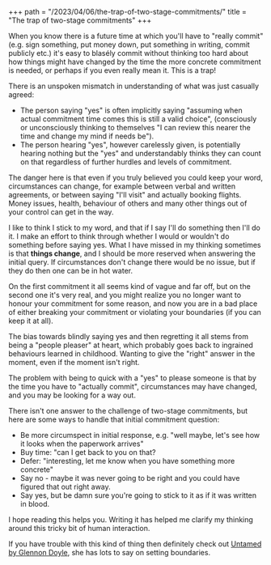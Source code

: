 +++
path = "/2023/04/06/the-trap-of-two-stage-commitments/"
title = "The trap of two-stage commitments"
+++

When you know there is a future time at which you'll have to "really commit" (e.g. sign something, put money down, put something in writing, commit publicly etc.) it's easy to blasély commit without thinking too hard about how things might have changed by the time the more concrete commitment is needed, or perhaps if you even really mean it. This is a trap!

There is an unspoken mismatch in understanding of what was just casually agreed:

- The person saying "yes" is often implicitly saying "assuming when actual commitment time comes this is still a valid choice", (consciously or unconsciously thinking to themselves "I can review this nearer the time and change my mind if needs be").
- The person hearing "yes", however carelessly given, is potentially hearing nothing but the "yes" and understandably thinks they can count on that regardless of further hurdles and levels of commitment.

The danger here is that even if you truly believed you could keep your word, circumstances can change, for example between verbal and written agreements, or between saying "I'll visit" and actually booking flights. Money issues, health, behaviour of others and many other things out of your control can get in the way.

I like to think I stick to my word, and that if I say I'll do something then I'll do it. I make an effort to think through whether I would or wouldn't do something before saying yes. What I have missed in my thinking sometimes is that **things change**, and I should be more reserved when answering the initial query. If circumstances don't change there would be no issue, but if they do then one can be in hot water.

On the first commitment it all seems kind of vague and far off, but on the second one it's very real, and you might realize you no longer want to honour your commitment for some reason, and now you are in a bad place of either breaking your commitment or violating your boundaries (if you can keep it at all).

The bias towards blindly saying yes and then regretting it all stems from being a "people pleaser" at heart, which probably goes back to ingrained behaviours learned in childhood. Wanting to give the "right" answer in the moment, even if the moment isn't right.

The problem with being to quick with a "yes" to please someone is that by the time you have to "actually commit", circumstances may have changed, and you may be looking for a way out.

There isn't one answer to the challenge of two-stage commitments, but here are some ways to handle that initial commitment question:

- Be more circumspect in initial response, e.g. "well maybe, let's see how it looks when the paperwork arrives"
- Buy time: "can I get back to you on that?
- Defer: "interesting, let me know when you have something more concrete"
- Say no - maybe it was never going to be right and you could have figured that out right away.
- Say yes, but be damn sure you're going to stick to it as if it was written in blood.

I hope reading this helps you. Writing it has helped me clarify my thinking around this tricky bit of human interaction.

If you have trouble with this kind of thing then definitely check out [Untamed by Glennon Doyle](https://www.amazon.co.uk/Untamed-Stop-pleasing-start-living-ebook/dp/B082K7QXRQ), she has lots to say on setting boundaries.
